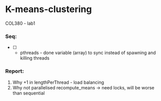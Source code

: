 # K-means-clustering
COL380 - lab1

### Seq:
- [ ] - pthreads - done variable (array) to sync instead of spawning and killing threads


### Report:
1. Why +1 in lengthPerThread - load balancing
2. Why not parallelised recompute_means -> need locks, will be worse than sequential


